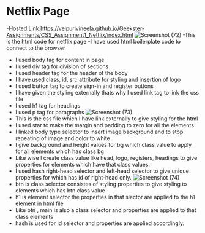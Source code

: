 # Netflix Page
-Hosted Link:https://velpurivineela.github.io/Geekster-Assignments/CSS_Assignment1_Netflix/index.html
![Screenshot (72)](https://github.com/VelpuriVineela/Geekster-Assignments/assets/134683293/e0c9efe6-6230-4159-8e74-eb047882ec47)
-This is the html code for netflix page
-I have used html boilerplate code to connect to the browser
- I used body tag for content in page
- I used div tag for division of sections
- I used header tag for the header of the body
- I have used class, id, src attribute for styling and insertion of logo
- I used button tag to create sign-in and register buttons
- I have given the styling externally thats why I used link tag to link the css file
- I used h1 tag for headings
- I used p tag for paragraphs
![Screenshot (73)](https://github.com/VelpuriVineela/Geekster-Assignments/assets/134683293/69c81130-eb16-417f-9843-6fd7770c3469)
- This is the css file which I have link externally to give styling for the html
- I used star to make the margin and padding to zero for all the elements
- I linked body type selector to insert image background and to stop repeating of image and color to white
- I give background and height values for bg which class value to apply for all elements which has class bg
- Like wise I create class value like head, logo, registers, headings to give properties for elements which have that class values.
- I used hash right-head selector and left-head selector to give unique properties for which has id of right-head only.
![Screenshot (74)](https://github.com/VelpuriVineela/Geekster-Assignments/assets/134683293/8ba30032-f723-4173-838e-2288ba2fb31f)
- btn is class selector consistes of styling properties to give styling to elements which has btn class value
- h1 is element selector the properties in that slector are applied to the h1 element in html file
- Like btn , main is also a class selector and properties are applied to that class elements
- hash is used for id selector and properties are applied accordingly.
